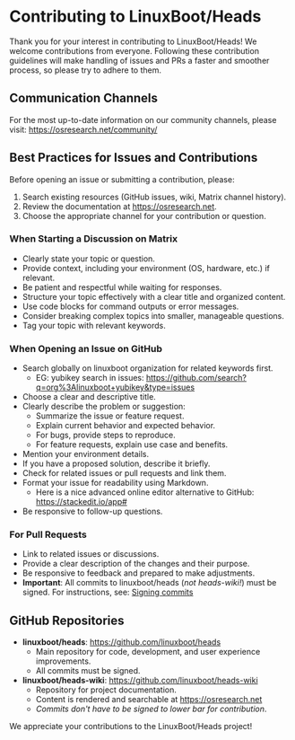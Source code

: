 # Contributing to LinuxBoot/Heads

Thank you for your interest in contributing to LinuxBoot/Heads! We welcome contributions
from everyone. Following these contribution guidelines will make handling of issues and
PRs a faster and smoother process, so please try to adhere to them.

## Communication Channels

For the most up-to-date information on our community channels, please visit:
https://osresearch.net/community/

## Best Practices for Issues and Contributions

Before opening an issue or submitting a contribution, please:

1. Search existing resources (GitHub issues, wiki, Matrix channel history).
2. Review the documentation at https://osresearch.net.
3. Choose the appropriate channel for your contribution or question.

### When Starting a Discussion on Matrix

- Clearly state your topic or question.
- Provide context, including your environment (OS, hardware, etc.) if relevant.
- Be patient and respectful while waiting for responses.
- Structure your topic effectively with a clear title and organized content.
- Use code blocks for command outputs or error messages.
- Consider breaking complex topics into smaller, manageable questions.
- Tag your topic with relevant keywords.

### When Opening an Issue on GitHub
- Search globally on linuxboot organization for related keywords first.
  - EG: yubikey search in issues: https://github.com/search?q=org%3Alinuxboot+yubikey&type=issues
- Choose a clear and descriptive title.
- Clearly describe the problem or suggestion:
  - Summarize the issue or feature request.
  - Explain current behavior and expected behavior.
  - For bugs, provide steps to reproduce.
  - For feature requests, explain use case and benefits.
- Mention your environment details.
- If you have a proposed solution, describe it briefly.
- Check for related issues or pull requests and link them.
- Format your issue for readability using Markdown. 
  - Here is a nice advanced online editor alternative to GitHub: https://stackedit.io/app#
- Be responsive to follow-up questions.

### For Pull Requests

- Link to related issues or discussions.
- Provide a clear description of the changes and their purpose.
- Be responsive to feedback and prepared to make adjustments.
- **Important**: All commits to linuxboot/heads (*not heads-wiki!*) must be signed. For instructions, see:
  [Signing commits](https://docs.github.com/en/authentication/managing-commit-signature-verification/signing-commits)

## GitHub Repositories

- **linuxboot/heads**: https://github.com/linuxboot/heads
  - Main repository for code, development, and user experience improvements.
  - All commits must be signed.
- **linuxboot/heads-wiki**: https://github.com/linuxboot/heads-wiki
  - Repository for project documentation.
  - Content is rendered and searchable at https://osresearch.net
  - *Commits don't have to be signed to lower bar for contribution*.

We appreciate your contributions to the LinuxBoot/Heads project!
